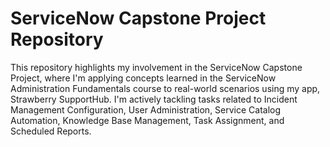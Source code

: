 # ServiceNow Capstone Project Repository
This repository highlights my involvement in the ServiceNow Capstone Project, where I'm applying concepts learned in the ServiceNow Administration Fundamentals course to real-world scenarios using my app, Strawberry SupportHub. I'm actively tackling tasks related to Incident Management Configuration, User Administration, Service Catalog Automation, Knowledge Base Management, Task Assignment, and Scheduled Reports.
